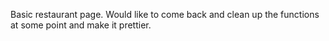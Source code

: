 Basic restaurant page.
Would like to come back and clean up the functions at some point and make it prettier.
